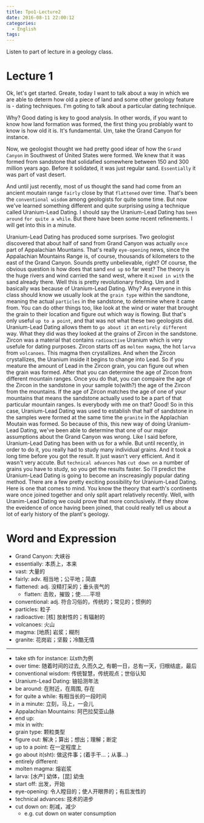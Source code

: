 ```yaml
---
title: Tpo1-Lecture2
date: 2016-08-11 22:00:12
categories:
  - English
tags:
---
```


Listen to part of lecture in a geology class.

<!--more-->

# Lecture 1

Ok, let's get started. Greate, today I want to talk about a way in which we are able to determ how old a piece of land and some other geology feature is - dating techniques. I'm goting to talk about a particular dating technique.

Why? Good dating is key to good analysis. In other words, if you want to know how land formation was formed, the first thing you problably want to know is how old it is. It's fundamental. Um, take the Grand Canyon for instance.

Now, we geologist thought we had pretty good idear of how the `Grand Canyon` in Southwest of United States were formed. We knew that it was formed from sandstone that solidafied somewhere between 150 and 300 million years ago. Before it solidated, it was just regular sand. `Essentially` it was part of vast desert.

And until just recently, most of us thought the sand had come from an ancient moutain range `fairly` close by that `flattened` over time.
That's been the `conventional wisdom` among geologists for quite some time.
But now we've learned something different and quite surprising using a technique called Uranium-Lead Dating. I should say the Uranium-Lead Dating has `been around` `for quite a while`.
But there have been some recent refinements. I will get into this in a minute.

Uranium-Lead Dating has produced some surprises. Two geologist discovered that about half of sand from Grand Canyon was actually `once` part of Appalachian Mountains.
That's really `eye-opening` news, since the Appalachian Mountains Range is, of course, thousands of kilometers to the east of the Grand Canyon. Sounds pretty unbelievable, right?
Of course, the obvious question is how does that sand `end up` so far west? The theory is the huge rivers and wind carried the sand west, where it `mixed in with` the sand already there.
Well this is pretty revolutionary finding. Um and it basically was because of Uranium-Lead Dating.
Why? As everyone in this class should know we usually look at the `grain type` within the sandtone, meaning the actual `particles` in the sandstone, to determine where it came from.
You can do other things too, like look at the wind or water that brought the grain to their location and figure out which way is flowing.
But that's only useful `up to a point`, and that was not what these two geologists did. Uranium-Lead Dating allows them to `go about it` an `entirely different` way.
What they did was they looked at the grains of Zircon in the sandstone. Zircon was a material that contains `radioactive` Uranium which is very usefule for dating purposes.
Zircon starts off as `molten magma`, the hot `larva` from `volcanoes`. This magma then crystallizes. And when the Zircon crystallizes, the Uranium inside it begins to change into Lead. So if you meature the amount of Lead in the Zircon grain, you can figure out when the grain was formed. After that you can determine the age of Zircon from different mountain ranges.
Once you do that, you can compaire the age of the Zircon in the sandstone in your sample to(with?) the age of the Zircon from the mountains.
If the age of Zircon matches the age of one of your mountains that means the sandstone actually used to be a part of that particular mountain ranges.
Is everybody with me on that? Good!
So in this case, Uranium-Lead Dating was used to establish that half of sandstone in the samples were formed at the same time the `granite` in the Applachian Moutain was formed.
So because of this, this new way of doing Uranium-Lead Dating, we've been able to determine that one of our major assumptions about the Grand Canyon was wrong.
Like I said before, Uranium-Lead Dating has been with us for a while. But until recently, in order to do it, you really had to study many individual grains. And it took a long time before you got the result. It just wasn't very efficient. And it wasn't very accute.
But `technical advances` has `cut down on` a number of grains you have to study, so you get the results faster.
So I'll predict the Uranium-Lead Dating is going to become an inscreasingly popular dating method. There are a few pretty exciting possibility for Uranium-Lead Dating.
Here is one that comes to mind. You know the theory that earth's continents ware once joined together and only split apart relatively recently. Well, with Uranim-Lead Dating we could prove that more conclusively. If they show the eveidence of once having been joined, that could really tell us about a lot of early history of the plant's geology.





# Word and Expression

* Grand Canyon: 大峡谷
* essentially: 本质上，本来
* vast: 大量的
* fairly: adv. 相当地；公平地；简直
* flattened: adj. 没精打采的；垂头丧气的
  * flatten: 击败，摧毁；使……平坦
* conventional: adj. 符合习俗的，传统的；常见的；惯例的
* particles: 粒子
* radioactive: [核] 放射性的；有辐射的
* volcanoes: 火山
* magma: [地质] 岩浆；糊剂
* granite: 花岗岩；坚毅；冷酷无情

---
* take sth for instance: 以sth为例
* over time: 随着时间的过去, 久而久之, 有朝一日，总有一天，归根结底，最后
* conventional wisdom: 传统智慧，传统观点；世俗认知
* Uranium-Lead Dating: 铀铅测年法
* be around: 在附近，在周围, 存在
* for quite a while: 有相当长的一段时间
* in a minute:  立刻，马上，一会儿
* Appalachian Mountains: 阿巴拉契亚山脉
* end up:
* mix in with:
* grain type: 颗粒类型
* figure out: 解决；算出；想出；理解；断定
* up to a point: 在一定程度上
* go about it(sht): 做这件事；(着手干…；从事…)
* entirely different:
* molten magma: 熔岩浆
* larva: [水产] 幼体，[昆] 幼虫
* start off: 出发，开始
* eye-opening: 令人瞠目的；使人开眼界的；有启发性的
* technical advances: 技术的进步
* cut down on: 削减，减少
  * e.g. cut down on water consumption

